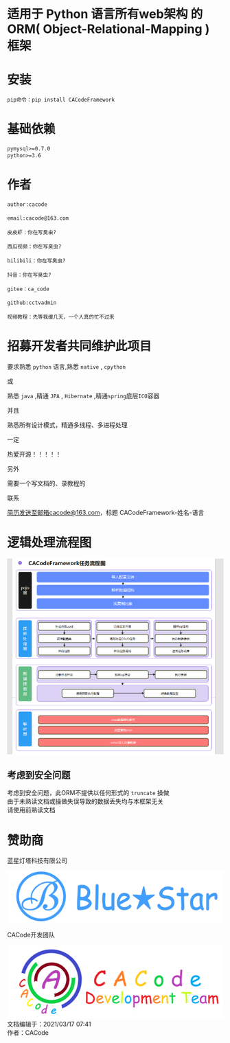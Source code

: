 # 适用于 Python 语言所有web架构 的 ORM( Object-Relational-Mapping ) 框架

# 安装

    pip命令：pip install CACodeFramework

# 基础依赖

    pymysql>=0.7.0
    python>=3.6

# 作者

    author:cacode  
    
    email:cacode@163.com
    
    皮皮虾：你在写臭虫?
    
    西瓜视频：你在写臭虫?
    
    bilibili：你在写臭虫?
    
    抖音：你在写臭虫?
    
    gitee：ca_code
    
    github:cctvadmin
    
    视频教程：先等我缓几天，一个人真的忙不过来

# 招募开发者共同维护此项目

要求熟悉 `python` 语言,熟悉 `native` , `cpython`

或

熟悉 `java` ,精通 `JPA` , `Hibernate` ,精通`spring`底层`ICO`容器

并且

熟悉所有设计模式，精通多线程、多进程处理

一定

热爱开源！！！！！

另外

需要一个写文档的、录教程的

联系

简历发送至邮箱cacode@163.com，标题 CACodeFramework-姓名-语言

# 逻辑处理流程图

![流程图](./imgs/lct.png "流程图")

## 考虑到安全问题

考虑到安全问题，此ORM不提供以任何形式的 `truncate` 操做  
由于未熟读文档或操做失误导致的数据丢失均与本框架无关  
请使用前熟读文档

# 赞助商

蓝星灯塔科技有限公司

!['Blue Star DT'](./imgs/logo_tr_title.png)

CACode开发团队

!['CACode Development Team'](./imgs/icon_dev.png)
文档编辑于：2021/03/17 07:41  
作者：CACode
